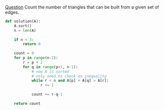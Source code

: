 [Question](https://app.codility.com/programmers/lessons/15-caterpillar_method/count_triangles/)
Count the number of triangles that can be built from a given set of edges.
```python
def solution(A):
    A.sort()
    n = len(A)
    
    if n < 3:
        return 0
    
    count = 0
    for p in range(n-2):
        r = p + 2
        for q in range(p+1, n-1):
            # now A is sorted 
            # only need to check on inequality
            while r < n and A[p] + A[q] > A[r]:
                r += 1
                
            count += r-q-1
            
    return count
```